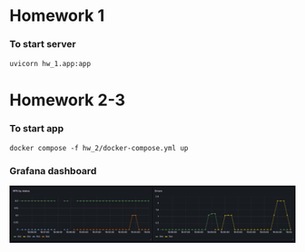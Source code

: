 # Homework 1

### To start server 
```console
uvicorn hw_1.app:app
```

# Homework 2-3

### To start app
```console
docker compose -f hw_2/docker-compose.yml up
```
### Grafana dashboard
![Dashboard](https://github.com/sleeter/hse-python-backend/raw/master/hw_2/dashboard.jpg)